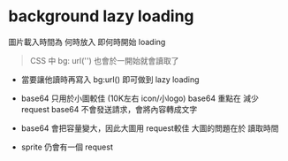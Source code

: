 # background lazy loading 
圖片載入時間為 何時放入 即何時開始 loading
> CSS 中 bg: url('') 也會於一開始就會讀取了
* 當要讓他讀時再寫入 bg:url() 
即可做到 lazy loading

* base64 只用於小圖較佳 (10K左右 icon/小logo)
base64 重點在 減少 request 
base64 不會發送請求，會將內容轉成文字
* base64 會把容量變大，因此大圖用 request較佳
大圖的問題在於 讀取時間

* sprite 仍會有一個 request
